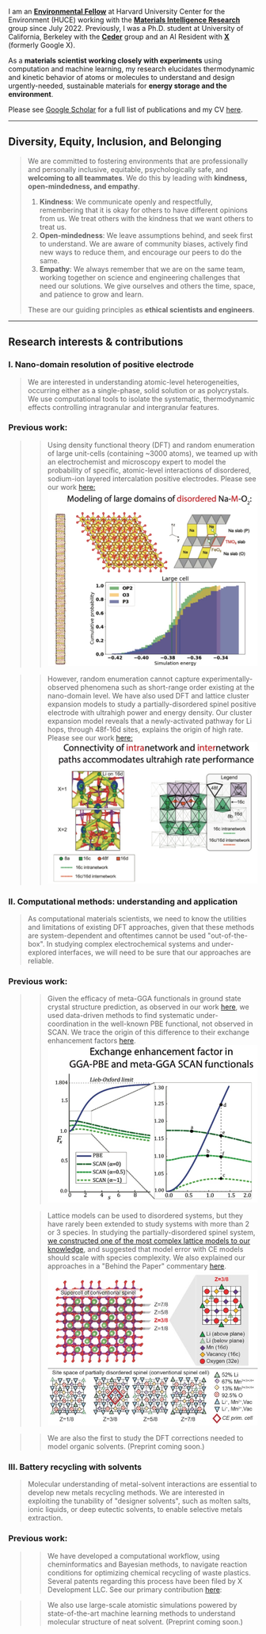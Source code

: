<!-- Google tag (gtag.js) -->
<script async src="https://www.googletagmanager.com/gtag/js?id=G-6KTXKWMYF3"></script>
<script>
  window.dataLayer = window.dataLayer || [];
  function gtag(){dataLayer.push(arguments);}
  gtag('js', new Date());

  gtag('config', 'G-6KTXKWMYF3');
</script>

I am an **[Environmental Fellow](https://environment.harvard.edu/environmental-fellows-program)** at Harvard University Center for the Environment (HUCE) working with the **[Materials Intelligence Research](https://mir.g.harvard.edu/)** group since July 2022. Previously, I was a Ph.D. student at University of California, Berkeley with the **[Ceder](https://ceder.berkeley.edu)** group and an AI Resident with **[X](https://x.company/)** (formerly Google X). 

As a **materials scientist working closely with experiments** using computation and machine learning, my research elucidates thermodynamic and kinetic behavior of atoms or molecules to understand and design urgently-needed, sustainable materials for **energy storage and the environment**.

Please see [Google Scholar](https://scholar.google.com/citations?user=GUYnP_cAAAAJ&hl=en) for a full list of publications and my CV [here](CV-JHY-public.pdf). 

___

## Diversity, Equity, Inclusion, and Belonging 

> We are committed to fostering environments that are professionally and personally inclusive, equitable, psychologically safe, and **welcoming to all teammates**. We do this by leading with **kindness, open-mindedness, and empathy**.  
> 
> 1. **Kindness**: We communicate openly and respectfully, remembering that it is okay for others to have different opinions from us. We treat others with the kindness that we want others to treat us. 
> 2. **Open-mindedness**: We leave assumptions behind, and seek first to understand. We are aware of community biases, actively find new ways to reduce them, and encourage our peers to do the same. 
> 3. **Empathy**:  We always remember that we are on the same team, working together on science and engineering challenges that need our solutions. We give ourselves and others the time, space, and patience to grow and learn.
> 
> These are our guiding principles as **ethical scientists and engineers**.
 
___

## Research interests & contributions 
### I. Nano-domain resolution of positive electrode

>We are interested in understanding atomic-level heterogeneities, occurring either as a single-phase, solid solution or as polycrystals. We use computational tools to isolate the systematic,  thermodynamic effects controlling intragranular and intergranular features.

### Previous work:  
>> Using density functional theory (DFT) and random enumeration of large unit-cells (containing ~3000 atoms), we teamed up with an electrochemist and microscopy expert to model the probability of specific, atomic-level interactions of disordered, sodium-ion layered intercalation positive electrodes. Please see our work [here:](https://onlinelibrary.wiley.com/doi/abs/10.1002/aenm.202001151)
![](na-op2.jpg) 

>> However, random enumeration cannot capture experimentally-observed phenomena such as short-range order existing at the nano-domain level. We have also used DFT and lattice cluster expansion models to study a partially-disordered spinel positive electrode with ultrahigh power and energy density. Our cluster expansion model reveals that a newly-activated pathway for Li hops, through 48f-16d sites, explains the origin of high rate. Please see our work [here:](https://onlinelibrary.wiley.com/doi/abs/10.1002/aenm.202202955)    
![](pds.jpg)

### II. Computational methods: understanding and application

> As computational materials scientists, we need to know the utilities and limitations of existing DFT approaches, given that these methods are system-dependent and oftentimes cannot be used "out-of-the-box". In studying complex electrochemical systems and under-explored interfaces, we will need to be sure that our approaches are reliable. 

### Previous work:
>> Given the efficacy of meta-GGA functionals in ground state crystal structure prediction, as observed in our work [here](https://www.nature.com/articles/s41524%E2%80%90018%E2%80%900065%E2%80%90z), we used data-driven methods to find systematic under-coordination in the well-known PBE functional, not observed in SCAN. We trace the origin of this difference to their exchange enhancement factors [here](https://journals.aps.org/prb/abstract/10.1103/PhysRevB.100.035132).
![](scan.jpg)
>
>> Lattice models can be used to disordered systems, but they have rarely been extended to study systems with more than 2 or 3 species. In studying the partially-disordered spinel system, [we constructed one of the most complex lattice models to our knowledge](https://www.nature.com/articles/s41524-022-00818-3), and suggested that model error with CE models should scale with species complexity. We also explained our approaches in a "Behind the Paper" commentary [here](https://materialscommunity.springernature.com/posts/structured-sparsity-for-building-predictive-models-in-chemically-complex-systems).
> ![](npj-pds.jpg)

>> We are also the first to study the DFT corrections needed to model organic solvents. (Preprint coming soon.)

### III. Battery recycling with solvents
> Molecular understanding of metal-solvent interactions are essential to develop new metals recycling methods. We are interested in exploiting the tunability of "designer solvents", such as molten salts, ionic liquids, or deep eutectic solvents, to enable selective metals extraction. 

### Previous work:
>> We have developed a computational workflow, using cheminformatics and Bayesian methods, to navigate reaction conditions for optimizing chemical recycling of waste plastics. Several patents regarding this process have been filed by X Development LLC. See our primary contribution [here](https://patents.google.com/patent/US20230170056A1/en): 

>> We also use large-scale atomistic simulations powered by state-of-the-art machine learning methods to understand molecular structure of neat solvent. (Preprint coming soon.)